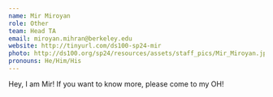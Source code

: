 ```yaml
---
name: Mir Miroyan
role: Other
team: Head TA
email: miroyan.mihran@berkeley.edu
website: http://tinyurl.com/ds100-sp24-mir
photo: http://ds100.org/sp24/resources/assets/staff_pics/Mir_Miroyan.jpg
pronouns: He/Him/His
---
```


Hey, I am Mir! If you want to know more, please come to my OH!
